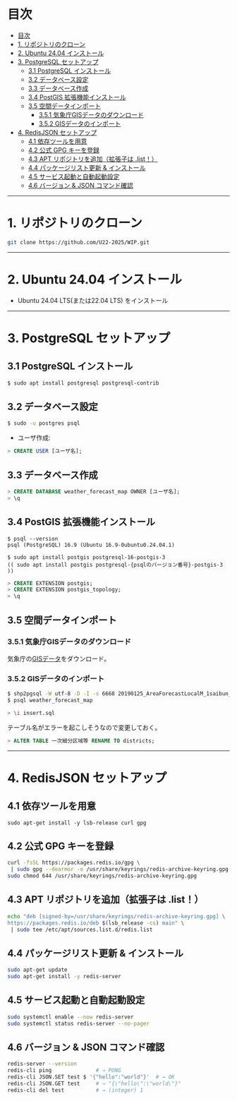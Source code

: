 # 目次
- [目次](#目次)
- [1. リポジトリのクローン](#1-リポジトリのクローン)
- [2. Ubuntu 24.04 インストール](#2-ubuntu-2404-インストール)
- [3. PostgreSQL セットアップ](#3-postgresql-セットアップ)
  - [3.1 PostgreSQL インストール](#31-postgresql-インストール)
  - [3.2 データベース設定](#32-データベース設定)
  - [3.3 データベース作成](#33-データベース作成)
  - [3.4 PostGIS 拡張機能インストール](#34-postgis-拡張機能インストール)
  - [3.5 空間データインポート](#35-空間データインポート)
    - [3.5.1 気象庁GISデータのダウンロード](#351-気象庁gisデータのダウンロード)
    - [3.5.2 GISデータのインポート](#352-gisデータのインポート)
- [4. RedisJSON セットアップ](#4-redisjson-セットアップ)
  - [4.1 依存ツールを用意](#41-依存ツールを用意)
  - [4.2 公式 GPG キーを登録](#42-公式-gpg-キーを登録)
  - [4.3 APT リポジトリを追加（拡張子は .list！）](#43-apt-リポジトリを追加拡張子は-list)
  - [4.4 パッケージリスト更新 \& インストール](#44-パッケージリスト更新--インストール)
  - [4.5 サービス起動と自動起動設定](#45-サービス起動と自動起動設定)
  - [4.6 バージョン \& JSON コマンド確認](#46-バージョン--json-コマンド確認)

---

# 1. リポジトリのクローン
```bash
git clone https://github.com/U22-2025/WIP.git
```

---

# 2. Ubuntu 24.04 インストール
- Ubuntu 24.04 LTS(または22.04 LTS) をインストール

---

# 3. PostgreSQL セットアップ
## 3.1 PostgreSQL インストール
```bash
$ sudo apt install postgresql postgresql-contrib
```

## 3.2 データベース設定
```bash
$ sudo -u postgres psql
```
- ユーザ作成:
```sql
> CREATE USER [ユーザ名];
```

## 3.3 データベース作成
```sql
> CREATE DATABASE weather_forecast_map OWNER [ユーザ名];
> \q
```

## 3.4 PostGIS 拡張機能インストール
```
$ psql --version
psql (PostgreSQL) 16.9 (Ubuntu 16.9-0ubuntu0.24.04.1)

$ sudo apt install postgis postgresql-16-postgis-3
(( sudo apt install postgis postgresql-{psqlのバージョン番号}-postgis-3 ))
```

```sql
> CREATE EXTENSION postgis;
> CREATE EXTENSION postgis_topology;
> \q
```

## 3.5 空間データインポート
### 3.5.1 気象庁GISデータのダウンロード
気象庁の[GISデータ](https://www.data.jma.go.jp/developer/gis/20190125_AreaForecastLocalM_1saibun_GIS.zip)をダウンロード。
### 3.5.2 GISデータのインポート
```bash
$ shp2pgsql -W utf-8 -D -I -s 6668 20190125_AreaForecastLocalM_1saibun_GIS/一次細分区域等.shp > insert.sql
$ psql weather_forecast_map

> \i insert.sql
```
テーブル名がエラーを起こしそうなので変更しておく。
```sql
> ALTER TABLE 一次細分区域等 RENAME TO districts;
```

---

# 4. RedisJSON セットアップ
## 4.1 依存ツールを用意
```bashsudo apt-get update
sudo apt-get install -y lsb-release curl gpg
```
## 4.2 公式 GPG キーを登録
```bash
curl -fsSL https://packages.redis.io/gpg \
 | sudo gpg --dearmor -o /usr/share/keyrings/redis-archive-keyring.gpg
sudo chmod 644 /usr/share/keyrings/redis-archive-keyring.gpg
```
## 4.3 APT リポジトリを追加（拡張子は .list！）
```bash
echo "deb [signed-by=/usr/share/keyrings/redis-archive-keyring.gpg] \
https://packages.redis.io/deb $(lsb_release -cs) main" \
 | sudo tee /etc/apt/sources.list.d/redis.list
```
## 4.4 パッケージリスト更新 & インストール
```bash
sudo apt-get update
sudo apt-get install -y redis-server
```
## 4.5 サービス起動と自動起動設定
```bash
sudo systemctl enable --now redis-server
sudo systemctl status redis-server --no-pager
```
## 4.6 バージョン & JSON コマンド確認
```bash
redis-server --version
redis-cli ping              # → PONG
redis-cli JSON.SET test $ '{"hello":"world"}'  # → OK
redis-cli JSON.GET test     # → "{\"hello\":\"world\"}"
redis-cli del test          # → (integer) 1
```